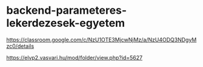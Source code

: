 # backend-parameteres-lekerdezesek-egyetem

https://classroom.google.com/c/NzU1OTE3MjcwNjMz/a/NzU4ODQ3NDgyMzc0/details

https://elvp2.vasvari.hu/mod/folder/view.php?id=5627
